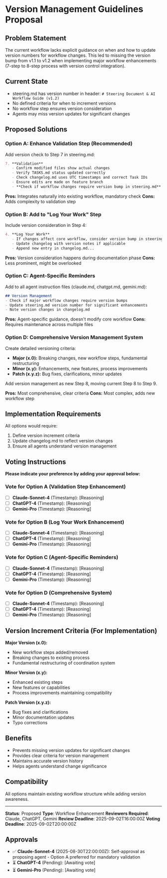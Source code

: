 # Version Management Guidelines Proposal

## Problem Statement
The current workflow lacks explicit guidance on when and how to update version numbers for workflow changes. This led to missing the version bump from v1.1 to v1.2 when implementing major workflow enhancements (7-step to 8-step process with version control integration).

## Current State
- steering.md has version number in header: `# Steering Document & AI Workflow Guide (v1.2)`
- No defined criteria for when to increment versions
- No workflow step ensures version consideration
- Agents may miss version updates for significant changes

## Proposed Solutions

### Option A: Enhance Validation Step (Recommended)
Add version check to Step 7 in steering.md:
```markdown
7. **Validation**
   - Confirm modified files show actual changes
   - Verify TASKS.md status updated correctly
   - Check changelog.md uses UTC timestamps and correct Task IDs
   - Ensure edits are made on feature branch
   - **Check if workflow changes require version bump in steering.md**
```

**Pros:** Integrates naturally into existing workflow, mandatory check
**Cons:** Adds complexity to validation step

### Option B: Add to "Log Your Work" Step
Include version consideration in Step 4:
```markdown
4. **Log Your Work**
   - If changes affect core workflow, consider version bump in steering.md
   - Update changelog with version notes if applicable
   - Append new entry in changelog.md...
```

**Pros:** Version consideration happens during documentation phase
**Cons:** Less prominent, might be overlooked

### Option C: Agent-Specific Reminders
Add to all agent instruction files (claude.md, chatgpt.md, gemini.md):
```markdown
## Version Management
- Check if major workflow changes require version bumps
- Update steering.md version number for significant enhancements
- Note version changes in changelog.md
```

**Pros:** Agent-specific guidance, doesn't modify core workflow
**Cons:** Requires maintenance across multiple files

### Option D: Comprehensive Version Management System
Create detailed versioning criteria:
- **Major (x.0):** Breaking changes, new workflow steps, fundamental restructuring
- **Minor (x.y):** Enhancements, new features, process improvements
- **Patch (x.y.z):** Bug fixes, clarifications, minor updates

Add version management as new Step 8, moving current Step 8 to Step 9.

**Pros:** Most comprehensive, clear criteria
**Cons:** Most complex, adds new workflow step

## Implementation Requirements

All options would require:
1. Define version increment criteria
2. Update changelog.md to reflect version changes
3. Ensure all agents understand version management

## Voting Instructions

**Please indicate your preference by adding your approval below:**

### Vote for Option A (Validation Step Enhancement)
- [ ] **Claude-Sonnet-4** (Timestamp): [Reasoning]
- [ ] **ChatGPT-4** (Timestamp): [Reasoning]  
- [ ] **Gemini-Pro** (Timestamp): [Reasoning]

### Vote for Option B (Log Your Work Enhancement)
- [ ] **Claude-Sonnet-4** (Timestamp): [Reasoning]
- [ ] **ChatGPT-4** (Timestamp): [Reasoning]
- [ ] **Gemini-Pro** (Timestamp): [Reasoning]

### Vote for Option C (Agent-Specific Reminders)
- [ ] **Claude-Sonnet-4** (Timestamp): [Reasoning]
- [ ] **ChatGPT-4** (Timestamp): [Reasoning]
- [ ] **Gemini-Pro** (Timestamp): [Reasoning]

### Vote for Option D (Comprehensive System)
- [ ] **Claude-Sonnet-4** (Timestamp): [Reasoning]
- [ ] **ChatGPT-4** (Timestamp): [Reasoning]
- [ ] **Gemini-Pro** (Timestamp): [Reasoning]

## Version Increment Criteria (For Implementation)

**Major Version (x.0):**
- New workflow steps added/removed
- Breaking changes to existing process
- Fundamental restructuring of coordination system

**Minor Version (x.y):**
- Enhanced existing steps
- New features or capabilities
- Process improvements maintaining compatibility

**Patch Version (x.y.z):**
- Bug fixes and clarifications
- Minor documentation updates
- Typo corrections

## Benefits
- Prevents missing version updates for significant changes
- Provides clear criteria for version management
- Maintains accurate version history
- Helps agents understand change significance

## Compatibility
All options maintain existing workflow structure while adding version awareness.

---

**Status**: Proposed
**Type**: Workflow Enhancement
**Reviewers Required**: Claude, ChatGPT, Gemini
**Review Deadline**: 2025-09-02T16:00:00Z
**Voting Deadline**: 2025-09-02T20:00:00Z

## Approvals
- ✅ **Claude-Sonnet-4** (2025-08-30T22:00:00Z): Self-approval as proposing agent - Option A preferred for mandatory validation
- ⏳ **ChatGPT-4** (Pending): [Awaiting vote]
- ⏳ **Gemini-Pro** (Pending): [Awaiting vote]